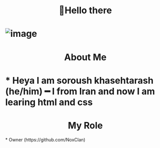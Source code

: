 
<h1 align="center">
👋Hello there
<h1/>
 

![image](https://user-images.githubusercontent.com/120823949/225657366-f3cbe50c-cbdb-4ca7-b8ba-742a09b15013.png)
<h1 align="center">
About Me
<h1/>
* Heya I am soroush khasehtarash  (he/him) ━ I from Iran and now I am learing html and css
 
 
 
 
 
 
 
<h1 align="center">
     My Role 
</h1>
* Owner (https://github.com/NoxClan)
